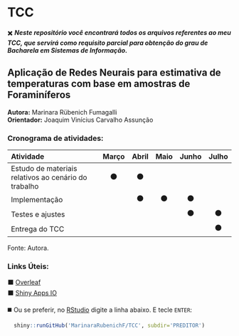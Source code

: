 # TCC

:heavy_multiplication_x: ***Neste repositório você encontrará todos os arquivos referentes ao meu TCC, que servirá como requisito parcial para obtenção do grau de Bacharela em Sistemas de Informação.***

## Aplicação de Redes Neurais para estimativa de temperaturas com base em amostras de Foraminíferos  
**Autora:** Marinara Rübenich Fumagalli  
**Orientador:** Joaquim Vinícius Carvalho Assunção  

### Cronograma de atividades:

| Atividade | Março | Abril | Maio | Junho | Julho |
|:----|:----:|:-----:|:----:|:-----:|:-----:|
| Estudo de materiais relativos ao cenário do trabalho | :black_circle: | :black_circle: |  |  |
| Implementação |  | :black_circle: | :black_circle: | :black_circle: |  |
| Testes e ajustes |  |  |  | :black_circle: | :black_circle: |
| Entrega do TCC |  |  |  |  | :black_circle: |

Fonte: Autora.

### Links Úteis:
:black_large_square: [Overleaf](https://pt.overleaf.com/read/ymghxsfhsbns)  
:black_large_square: [Shiny Apps IO](https://marirubenich.shinyapps.io/Codigos/)  

  :black_medium_square: Ou se preferir, no [RStudio](https://www.rstudio.com/products/RStudio/) digite a linha abaixo. E tecle `ENTER`:
```R
  shiny::runGitHub('MarinaraRubenichF/TCC', subdir='PREDITOR')
 ```
